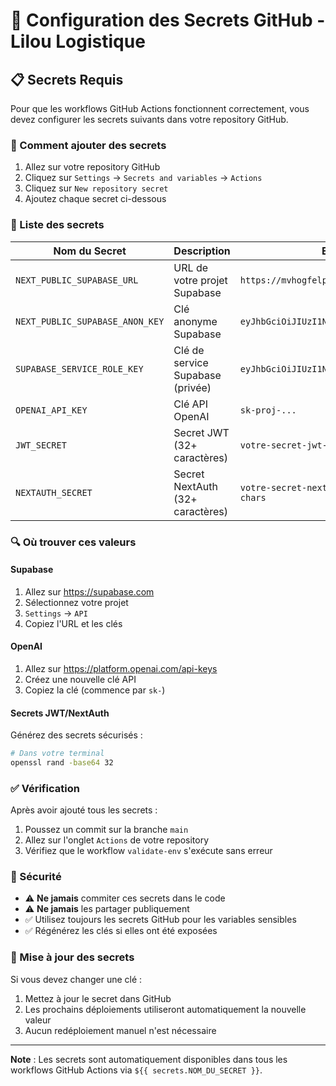 # 🔐 Configuration des Secrets GitHub - Lilou Logistique

## 📋 Secrets Requis

Pour que les workflows GitHub Actions fonctionnent correctement, vous devez configurer les secrets suivants dans votre repository GitHub.

### 🔧 Comment ajouter des secrets

1. Allez sur votre repository GitHub
2. Cliquez sur `Settings` → `Secrets and variables` → `Actions`
3. Cliquez sur `New repository secret`
4. Ajoutez chaque secret ci-dessous

### 📝 Liste des secrets

| Nom du Secret | Description | Exemple |
|---------------|-------------|---------|
| `NEXT_PUBLIC_SUPABASE_URL` | URL de votre projet Supabase | `https://mvhogfelpbufnrklxpxq.supabase.co` |
| `NEXT_PUBLIC_SUPABASE_ANON_KEY` | Clé anonyme Supabase | `eyJhbGciOiJIUzI1NiIsInR5cCI6IkpXVCJ9...` |
| `SUPABASE_SERVICE_ROLE_KEY` | Clé de service Supabase (privée) | `eyJhbGciOiJIUzI1NiIsInR5cCI6IkpXVCJ9...` |
| `OPENAI_API_KEY` | Clé API OpenAI | `sk-proj-...` |
| `JWT_SECRET` | Secret JWT (32+ caractères) | `votre-secret-jwt-super-securise-32-chars` |
| `NEXTAUTH_SECRET` | Secret NextAuth (32+ caractères) | `votre-secret-nextauth-super-securise-32-chars` |

### 🔍 Où trouver ces valeurs

#### Supabase
1. Allez sur https://supabase.com
2. Sélectionnez votre projet
3. `Settings` → `API`
4. Copiez l'URL et les clés

#### OpenAI
1. Allez sur https://platform.openai.com/api-keys
2. Créez une nouvelle clé API
3. Copiez la clé (commence par `sk-`)

#### Secrets JWT/NextAuth
Générez des secrets sécurisés :
```bash
# Dans votre terminal
openssl rand -base64 32
```

### ✅ Vérification

Après avoir ajouté tous les secrets :

1. Poussez un commit sur la branche `main`
2. Allez sur l'onglet `Actions` de votre repository
3. Vérifiez que le workflow `validate-env` s'exécute sans erreur

### 🚨 Sécurité

- ⚠️ **Ne jamais** commiter ces secrets dans le code
- ⚠️ **Ne jamais** les partager publiquement
- ✅ Utilisez toujours les secrets GitHub pour les variables sensibles
- ✅ Régénérez les clés si elles ont été exposées

### 🔄 Mise à jour des secrets

Si vous devez changer une clé :

1. Mettez à jour le secret dans GitHub
2. Les prochains déploiements utiliseront automatiquement la nouvelle valeur
3. Aucun redéploiement manuel n'est nécessaire

---

**Note** : Les secrets sont automatiquement disponibles dans tous les workflows GitHub Actions via `${{ secrets.NOM_DU_SECRET }}`. 
